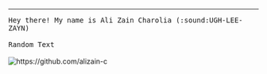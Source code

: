 <!-- <p style="margin: auto" align="center">
</p>
 -->

<hr/>
<p>
  <samp>
   Hey there! My name is Ali Zain Charolia (:sound:UGH-LEE-ZAYN)
   </samp>
  <br/><br/>
  <samp>
    Random Text
  </samp>
  <br/><br/>
  <img src="https://komarev.com/ghpvc/?username=alizain-c&style=for-the-badge" alt="https://github.com/alizain-c" />
</p>
